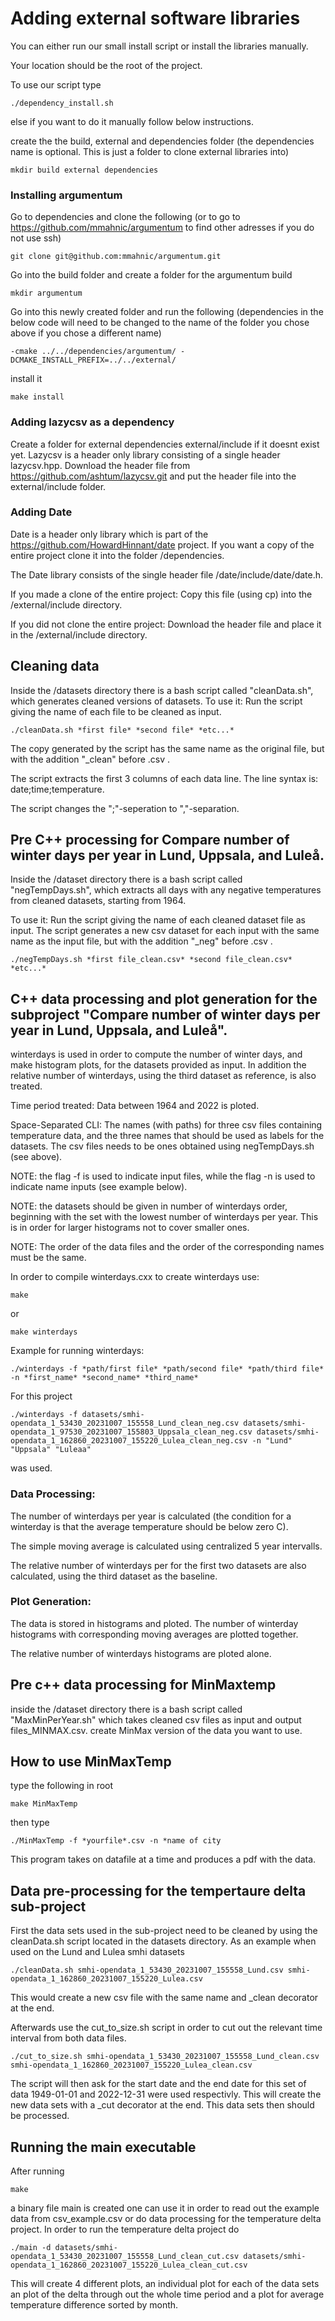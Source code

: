 
<!--unsure what we are going to keep from the old skeleton so i will create this new section to have something to work with -->

# Adding external software libraries

You can either run our small install script or install the libraries manually. 

Your location should be the root of the project.

To use our script type 
```
./dependency_install.sh
```
else if you want to do it manually follow below instructions.

create the the build, external and dependencies folder (the dependencies name is optional. This is just a folder to clone external libraries into)
```
mkdir build external dependencies
```

### Installing argumentum
Go to dependencies and clone the following (or to go to https://github.com/mmahnic/argumentum to find other adresses if you do not use ssh)
```
git clone git@github.com:mmahnic/argumentum.git
```
Go into the build folder and create a folder for the argumentum build
```
mkdir argumentum
```
Go into this newly created folder and run the following (dependencies in the below code will need to be changed to the name of the folder you chose above if you chose a different name)
```
-cmake ../../dependencies/argumentum/ -DCMAKE_INSTALL_PREFIX=../../external/
```
install it
```
make install
```
### Adding lazycsv as a dependency

Create a folder for external dependencies external/include if it doesnt exist yet. Lazycsv is a header only library consisting of a single header lazycsv.hpp.
Download the header file from https://github.com/ashtum/lazycsv.git and put the header file into the external/include folder.

### Adding Date
Date is a header only library which is part of the https://github.com/HowardHinnant/date project. If you want a copy of the entire project clone it into the folder /dependencies.

The Date library consists of the single header file /date/include/date/date.h. 

If you made a clone of the entire project: Copy this file (using  cp) into the /external/include directory. 

If you did not clone the entire project: Download the header file and place it in the
/external/include directory.



## Cleaning data
Inside the /datasets directory there is a bash script called "cleanData.sh", which generates cleaned versions of datasets. To use it: Run the script giving the name of each file to be cleaned as input.

```
./cleanData.sh *first file* *second file* *etc...*
```

The copy generated by the script has the same name as the original file, but with the addition "_clean" before .csv .

The script extracts the first 3 columns of each data line. The line syntax is: date;time;temperature.

The script changes the ";"-seperation to ","-separation.

## Pre C++ processing for Compare number of winter days per year in Lund, Uppsala, and Luleå.
Inside the /dataset directory there is a bash script called "negTempDays.sh", which extracts all days with any negative temperatures from cleaned datasets, starting from 1964.

To use it: Run the script giving the name of each cleaned dataset file as input. The script generates a new csv dataset for each input with the same name as the input file, but with the addition "_neg" before .csv .

```
./negTempDays.sh *first file_clean.csv* *second file_clean.csv* *etc...*
```

## C++ data processing and plot generation for the subproject "Compare number of winter days per year in Lund, Uppsala, and Luleå".
winterdays is used in order to compute the number of winter days, and make histogram plots, for the datasets provided as input. In addition the relative number of winterdays, using the third dataset as reference, is also treated. 

Time period treated: Data between 1964 and 2022 is ploted.

Space-Separated CLI: The names (with paths) for three csv files containing temperature data, and the three names that should be used as labels for the datasets. The csv files needs to be ones obtained using negTempDays.sh (see above).

NOTE: the flag -f is used to indicate input files, while the flag -n is used to indicate name inputs (see example below).
            
NOTE: the datasets should be given in number of winterdays order, beginning with the set with the lowest number of winterdays per year. This is in order for larger histograms not to cover smaller ones.

NOTE: The order of the data files and the order of the corresponding names must be the same.

In order to compile winterdays.cxx to create winterdays use:

```
make
```

or 

```
make winterdays
```

Example for running winterdays:

```
./winterdays -f *path/first file* *path/second file* *path/third file* -n *first_name* *second_name* *third_name*
```

For this project 

```
./winterdays -f datasets/smhi-opendata_1_53430_20231007_155558_Lund_clean_neg.csv datasets/smhi-opendata_1_97530_20231007_155803_Uppsala_clean_neg.csv datasets/smhi-opendata_1_162860_20231007_155220_Lulea_clean_neg.csv -n "Lund" "Uppsala" "Luleaa"
```

was used.

### Data Processing: 

The number of winterdays per year is calculated (the condition for a winterday is that the average temperature should be below zero C).
                            
The simple moving average is calculated using centralized 5 year intervalls. 

The relative number of winterdays per for the first two datasets are also calculated, using the third dataset as the baseline.


### Plot Generation: 

The data is stored in histograms and ploted. The number of winterday histograms with corresponding moving averages are plotted together. 

The relative number of winterdays histograms are ploted alone. 

## Pre c++ data processing for MinMaxtemp 
inside the /dataset directory there is a bash script called "MaxMinPerYear.sh" which takes cleaned csv files as input and output files_MINMAX.csv. create MinMax version of the data you want to use.
## How to use MinMaxTemp
type the following in root
```
make MinMaxTemp
```
then type 
```
./MinMaxTemp -f *yourfile*.csv -n *name of city
```
This program takes on datafile at a time and produces a pdf with the data.

## Data pre-processing for the tempertaure delta sub-project

First the data sets used in the sub-project need to be cleaned by using the cleanData.sh script located in the datasets directory. As an example when used on the Lund and Lulea smhi datasets
```
./cleanData.sh smhi-opendata_1_53430_20231007_155558_Lund.csv smhi-opendata_1_162860_20231007_155220_Lulea.csv
```

This would create a new csv file with the same name and _clean decorator at the end.

Afterwards use the cut_to_size.sh script in order to cut out the relevant time interval from both data files.

```
./cut_to_size.sh smhi-opendata_1_53430_20231007_155558_Lund_clean.csv smhi-opendata_1_162860_20231007_155220_Lulea_clean.csv
```

The script will then ask for the start date and the end date for this set of data 1949-01-01 and 2022-12-31 were used respectivly. This will create the new data sets with a _cut decorator at the end. This data sets then should be processed.

## Running the main executable

After running 
```
make
```
a binary file main is created one can use it in order to read out the example data from csv_example.csv or do data processing for the temperature delta project. In order to run the temperature delta project do
```
./main -d datasets/smhi-opendata_1_53430_20231007_155558_Lund_clean_cut.csv datasets/smhi-opendata_1_162860_20231007_155220_Lulea_clean_cut.csv
```
This will create 4 different plots, an individual plot for each of the data sets an plot of the delta through out the whole time period and a plot for average temperature difference sorted by month.
